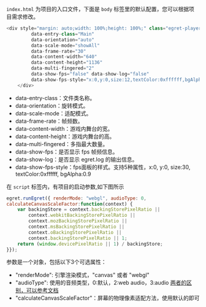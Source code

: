 
`index.html` 为项目的入口文件，下面是 `body` 标签里的默认配置，您可以根据项目需求修改。

~~~ javascript
<div style="margin: auto;width: 100%;height: 100%;" class="egret-player"
         data-entry-class="Main"
         data-orientation="auto"
         data-scale-mode="showAll"
         data-frame-rate="30"
         data-content-width="640"
         data-content-height="1136"
         data-multi-fingered="2"
         data-show-fps="false" data-show-log="false"
         data-show-fps-style="x:0,y:0,size:12,textColor:0xffffff,bgAlpha:0.9">
    </div>
~~~ 

* data-entry-class：文件类名称。
* data-orientation：旋转模式。
* data-scale-mode：适配模式。
* data-frame-rate：帧频数。
* data-content-width：游戏内舞台的宽。
* data-content-height：游戏内舞台的高。
* data-multi-fingered：多指最大数量。
* data-show-fps：是否显示 fps 帧频信息。
* data-show-log：是否显示 egret.log 的输出信息。
* data-show-fps-style：fps面板的样式。支持5种属性，x:0, y:0, size:30, textColor:0xffffff, bgAlpha:0.9



在 `script` 标签内，有项目的启动参数,如下图所示

~~~ javascript
egret.runEgret({ renderMode: "webgl", audioType: 0, 
calculateCanvasScaleFactor:function(context) {
    var backingStore = context.backingStorePixelRatio ||
        context.webkitBackingStorePixelRatio ||
        context.mozBackingStorePixelRatio ||
        context.msBackingStorePixelRatio ||
        context.oBackingStorePixelRatio ||
        context.backingStorePixelRatio || 1;
    return (window.devicePixelRatio || 1) / backingStore;
}});
~~~

参数是一个对象，包括以下3个可选属性：

* "renderMode": 引擎渲染模式，"canvas" 或者 "webgl"
* "audioType": 使用的音频类型，0:默认，2:web audio，3:audio  [两者的区别，可以参考文档](https://www.cnblogs.com/martinl/p/6005424.html)
* "calculateCanvasScaleFactor"：屏幕的物理像素适配方法，使用默认的即可

